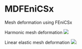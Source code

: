 # MDFEniCSx
Mesh deformation using FEniCSx

Harmonic mesh deformation
![](https://github.com/niravshah241/MDFEniCSx/blob/main/mdfenicsx/harmonic_mesh_motion.gif)

Linear elastic mesh deformation
![](https://github.com/niravshah241/MDFEniCSx/blob/main/mdfenicsx/linear_elastic_mesh_motion.gif):
